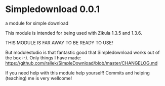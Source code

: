 Simpledownload 0.0.1
===========================

a module for simple download

This module is intended for being used with Zikula 1.3.5 and 1.3.6.

THIS MODULE IS FAR AWAY TO BE READY TO USE!

But modulestudio is that fantastic good that Simpledownload works out of the box :-). Only things I have made: https://github.com/rallek/SimpleDownload/blob/master/CHANGELOG.md

If you need help with this module help yourself! Commits and helping (teaching) me is very wellcome!
